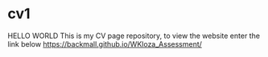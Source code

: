 # cv1
HELLO WORLD
This is my CV page repository, to view the website enter the link below
https://backmall.github.io/WKloza_Assessment/
